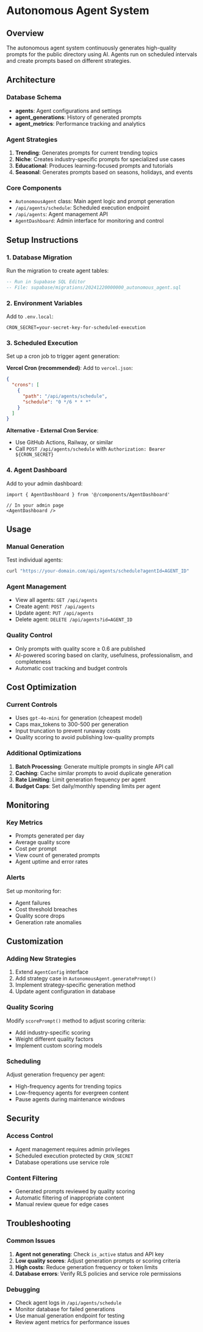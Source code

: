 # Autonomous Agent System

## Overview
The autonomous agent system continuously generates high-quality prompts for the public directory using AI. Agents run on scheduled intervals and create prompts based on different strategies.

## Architecture

### Database Schema
- **agents**: Agent configurations and settings
- **agent_generations**: History of generated prompts
- **agent_metrics**: Performance tracking and analytics

### Agent Strategies
1. **Trending**: Generates prompts for current trending topics
2. **Niche**: Creates industry-specific prompts for specialized use cases
3. **Educational**: Produces learning-focused prompts and tutorials
4. **Seasonal**: Generates prompts based on seasons, holidays, and events

### Core Components
- `AutonomousAgent` class: Main agent logic and prompt generation
- `/api/agents/schedule`: Scheduled execution endpoint
- `/api/agents`: Agent management API
- `AgentDashboard`: Admin interface for monitoring and control

## Setup Instructions

### 1. Database Migration
Run the migration to create agent tables:
```sql
-- Run in Supabase SQL Editor
-- File: supabase/migrations/20241220000000_autonomous_agent.sql
```

### 2. Environment Variables
Add to `.env.local`:
```env
CRON_SECRET=your-secret-key-for-scheduled-execution
```

### 3. Scheduled Execution
Set up a cron job to trigger agent generation:

**Vercel Cron (recommended)**:
Add to `vercel.json`:
```json
{
  "crons": [
    {
      "path": "/api/agents/schedule",
      "schedule": "0 */6 * * *"
    }
  ]
}
```

**Alternative - External Cron Service**:
- Use GitHub Actions, Railway, or similar
- Call `POST /api/agents/schedule` with `Authorization: Bearer ${CRON_SECRET}`

### 4. Agent Dashboard
Add to your admin dashboard:
```tsx
import { AgentDashboard } from '@/components/AgentDashboard'

// In your admin page
<AgentDashboard />
```

## Usage

### Manual Generation
Test individual agents:
```bash
curl "https://your-domain.com/api/agents/schedule?agentId=AGENT_ID"
```

### Agent Management
- View all agents: `GET /api/agents`
- Create agent: `POST /api/agents`
- Update agent: `PUT /api/agents`
- Delete agent: `DELETE /api/agents?id=AGENT_ID`

### Quality Control
- Only prompts with quality score ≥ 0.6 are published
- AI-powered scoring based on clarity, usefulness, professionalism, and completeness
- Automatic cost tracking and budget controls

## Cost Optimization

### Current Controls
- Uses `gpt-4o-mini` for generation (cheapest model)
- Caps max_tokens to 300-500 per generation
- Input truncation to prevent runaway costs
- Quality scoring to avoid publishing low-quality prompts

### Additional Optimizations
1. **Batch Processing**: Generate multiple prompts in single API call
2. **Caching**: Cache similar prompts to avoid duplicate generation
3. **Rate Limiting**: Limit generation frequency per agent
4. **Budget Caps**: Set daily/monthly spending limits per agent

## Monitoring

### Key Metrics
- Prompts generated per day
- Average quality score
- Cost per prompt
- View count of generated prompts
- Agent uptime and error rates

### Alerts
Set up monitoring for:
- Agent failures
- Cost threshold breaches
- Quality score drops
- Generation rate anomalies

## Customization

### Adding New Strategies
1. Extend `AgentConfig` interface
2. Add strategy case in `AutonomousAgent.generatePrompt()`
3. Implement strategy-specific generation method
4. Update agent configuration in database

### Quality Scoring
Modify `scorePrompt()` method to adjust scoring criteria:
- Add industry-specific scoring
- Weight different quality factors
- Implement custom scoring models

### Scheduling
Adjust generation frequency per agent:
- High-frequency agents for trending topics
- Low-frequency agents for evergreen content
- Pause agents during maintenance windows

## Security

### Access Control
- Agent management requires admin privileges
- Scheduled execution protected by `CRON_SECRET`
- Database operations use service role

### Content Filtering
- Generated prompts reviewed by quality scoring
- Automatic filtering of inappropriate content
- Manual review queue for edge cases

## Troubleshooting

### Common Issues
1. **Agent not generating**: Check `is_active` status and API key
2. **Low quality scores**: Adjust generation prompts or scoring criteria
3. **High costs**: Reduce generation frequency or token limits
4. **Database errors**: Verify RLS policies and service role permissions

### Debugging
- Check agent logs in `/api/agents/schedule`
- Monitor database for failed generations
- Use manual generation endpoint for testing
- Review agent metrics for performance issues
